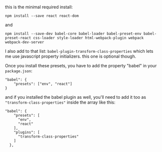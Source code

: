
this is the minimal required install:

`npm install --save react react-dom`

and 

`npm install --save-dev babel-core babel-loader babel-preset-env babel-preset-react css-loader style-loader html-webpack-plugin webpack webpack-dev-server`

I also add to that list: `babel-plugin-transform-class-properties` which lets me use javascript property initializers. this one is optional though.

Once you install these presets, you have to add the property "babel" in your `package.json`:
```
"babel": {
	"presets": ["env", "react"]
}
```
and if you installed the babel plugin as well, you'll need to add it too as `"transform-class-properties"` inside the array like this:
```
"babel": {
    "presets": [
      "env",
      "react"
    ],
    "plugins": [
      "transform-class-properties"
    ]
  },
```

